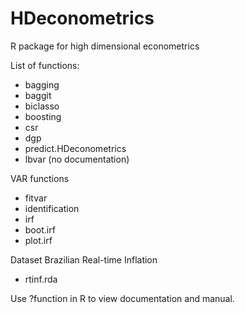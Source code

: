 # HDeconometrics
R package for high dimensional econometrics

List of functions:

- bagging
- baggit
- biclasso
- boosting
- csr
- dgp
- predict.HDeconometrics
- lbvar (no documentation)

VAR functions

- fitvar
- identification
- irf
- boot.irf
- plot.irf

Dataset Brazilian Real-time Inflation

- rtinf.rda

Use ?function in R to view documentation and manual.
